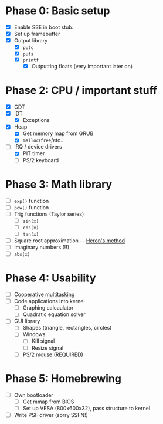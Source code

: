 # Phase 0: Basic setup
- [X] Enable SSE in boot stub.
- [X] Set up framebuffer
- [X] Output library
  - [X] `putc`
  - [X] `puts`
  - [X] `printf`
    - [X] Outputting floats (very important later on)

# Phase 2: CPU / important stuff
- [X] GDT
- [X] IDT
  - [X] Exceptions
- [X] Heap
  - [X] Get memory map from GRUB
  - [X] `malloc`/`free`/etc...
- [ ] IRQ / device drivers
  - [X] PIT timer
  - [ ] PS/2 keyboard

# Phase 3: Math library
- [ ] `exp()` function
- [ ] `pow()` function
- [ ] Trig functions (Taylor series)
    - [ ] `sin(x)`
    - [ ] `cos(x)`
    - [ ] `tan(x)`
- [ ] Square root approximation -- [Heron's method](https://en.wikipedia.org/wiki/Methods_of_computing_square_roots#Heron's_method)
- [ ] Imaginary numbers (!!)
- [ ] `abs(x)`

# Phase 4: Usability
- [ ]  [Cooperative multitasking](https://wiki.osdev.org/Cooperative_Multitasking)
- [ ] Code applications into kernel
    - [ ] Graphing calcaulator
    - [ ] Quadratic equation solver
- [ ] GUI library
    - [ ] Shapes (triangle, rectangles, circles)
    - [ ] Windows
        - [ ] Kill signal
        - [ ] Resize signal
    - [ ] PS/2 mouse (REQUIRED)

# Phase 5: Homebrewing
- [ ] Own bootloader
    - [ ] Get mmap from BIOS
    - [ ] Set up VESA (800x600x32), pass structure to kernel
- [ ] Write PSF driver (sorry SSFN!)
